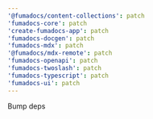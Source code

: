 ```yaml
---
'@fumadocs/content-collections': patch
'fumadocs-core': patch
'create-fumadocs-app': patch
'fumadocs-docgen': patch
'fumadocs-mdx': patch
'@fumadocs/mdx-remote': patch
'fumadocs-openapi': patch
'fumadocs-twoslash': patch
'fumadocs-typescript': patch
'fumadocs-ui': patch
---
```


Bump deps
